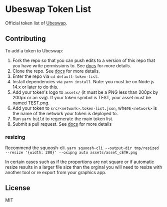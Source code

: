 # Ubeswap Token List

Official token list of [Ubeswap](https://ubeswap.org).

## Contributing

To add a token to Ubeswap:

1. Fork the repo so that you can push edits to a version of this repo that you have write permissions to. See [docs](https://docs.github.com/en/get-started/quickstart/fork-a-repo) for more details.
2. Clone the repo. See [docs](https://docs.github.com/en/repositories/creating-and-managing-repositories/cloning-a-repository) for more details.
3. Enter the repo via `cd default-token-list`.
4. Install dependencies via `yarn install`. Note: you must be on Node.js 14.x or later to do this.
5. Add your token's logo to `assets/` (it must be a PNG less than 200px by 200px or an svg). If your token symbol is TEST, your asset must be named TEST.png. 
6. Add your token to `src/<network>.token-list.json`, where `<network>` is the name of the network your token is deployed to.
7. Run `yarn build` to regenerate the main token list.
8. Submit a pull request. See [docs](https://docs.github.com/en/pull-requests/collaborating-with-pull-requests/proposing-changes-to-your-work-with-pull-requests/creating-a-pull-request-from-a-fork) for more details

### resizing

Recommend the squoosh-cli.
`yarn squoosh-cli --output-dir tmp/resized --resize '{width: 200}' --oxipng auto assets/asset_cETH.png`

In certain cases such as if the proportions are not square or if automatic resize results in a larger file size than the orginal you will need to resize with another tool or re export from your graphics app.

## License

MIT
